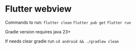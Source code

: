 # Flutter webview

Commands to run:
`flutter clean`
`flutter pub get`
`flutter run`

Gradle version requires java 23+

If needs clear gradle run
`cd android && ./gradlew clean`